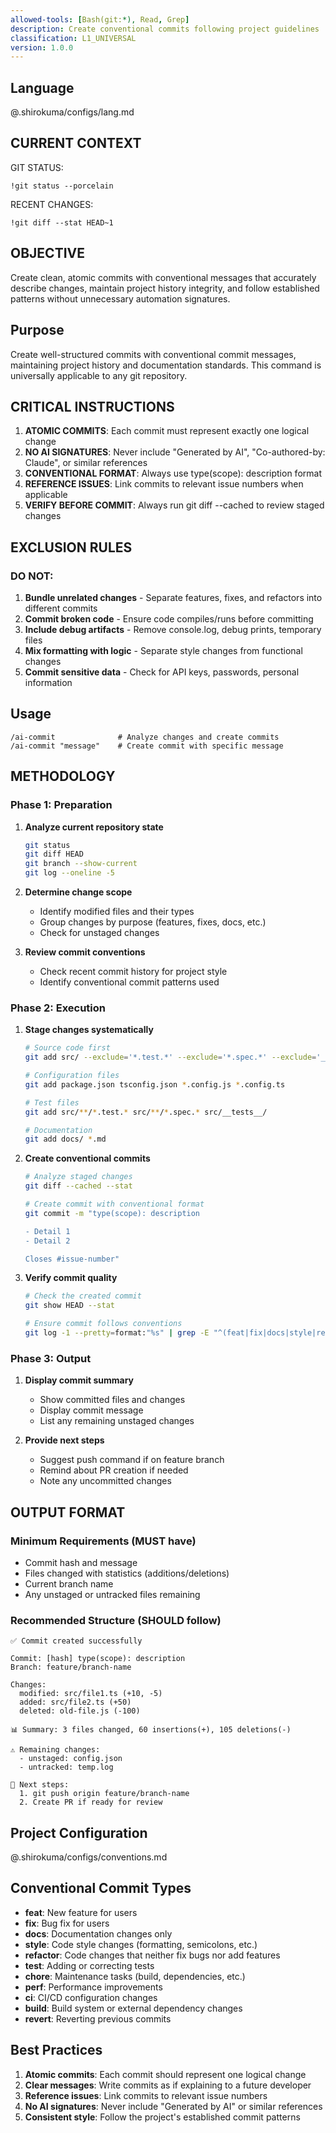 ```yaml
---
allowed-tools: [Bash(git:*), Read, Grep]
description: Create conventional commits following project guidelines
classification: L1_UNIVERSAL
version: 1.0.0
---
```


## Language
@.shirokuma/configs/lang.md

## CURRENT CONTEXT

GIT STATUS:
```
!git status --porcelain
```

RECENT CHANGES:
```
!git diff --stat HEAD~1
```

## OBJECTIVE

Create clean, atomic commits with conventional messages that accurately describe changes, maintain project history integrity, and follow established patterns without unnecessary automation signatures.

## Purpose
Create well-structured commits with conventional commit messages, maintaining project history and documentation standards. This command is universally applicable to any git repository.

## CRITICAL INSTRUCTIONS

1. **ATOMIC COMMITS**: Each commit must represent exactly one logical change
2. **NO AI SIGNATURES**: Never include "Generated by AI", "Co-authored-by: Claude", or similar references
3. **CONVENTIONAL FORMAT**: Always use type(scope): description format
4. **REFERENCE ISSUES**: Link commits to relevant issue numbers when applicable
5. **VERIFY BEFORE COMMIT**: Always run git diff --cached to review staged changes

## EXCLUSION RULES

### DO NOT:
1. **Bundle unrelated changes** - Separate features, fixes, and refactors into different commits
2. **Commit broken code** - Ensure code compiles/runs before committing
3. **Include debug artifacts** - Remove console.log, debug prints, temporary files
4. **Mix formatting with logic** - Separate style changes from functional changes
5. **Commit sensitive data** - Check for API keys, passwords, personal information

## Usage
```
/ai-commit              # Analyze changes and create commits
/ai-commit "message"    # Create commit with specific message
```

## METHODOLOGY

### Phase 1: Preparation

1. **Analyze current repository state**
   ```bash
   git status
   git diff HEAD
   git branch --show-current
   git log --oneline -5
   ```

2. **Determine change scope**
   - Identify modified files and their types
   - Group changes by purpose (features, fixes, docs, etc.)
   - Check for unstaged changes

3. **Review commit conventions**
   - Check recent commit history for project style
   - Identify conventional commit patterns used

### Phase 2: Execution

1. **Stage changes systematically**
   ```bash
   # Source code first
   git add src/ --exclude='*.test.*' --exclude='*.spec.*' --exclude='__tests__'
   
   # Configuration files
   git add package.json tsconfig.json *.config.js *.config.ts
   
   # Test files
   git add src/**/*.test.* src/**/*.spec.* src/__tests__/
   
   # Documentation
   git add docs/ *.md
   ```

2. **Create conventional commits**
   ```bash
   # Analyze staged changes
   git diff --cached --stat
   
   # Create commit with conventional format
   git commit -m "type(scope): description
   
   - Detail 1
   - Detail 2
   
   Closes #issue-number"
   ```

3. **Verify commit quality**
   ```bash
   # Check the created commit
   git show HEAD --stat
   
   # Ensure commit follows conventions
   git log -1 --pretty=format:"%s" | grep -E "^(feat|fix|docs|style|refactor|test|chore|perf|ci|build|revert)(\(.+\))?: .+"
   ```

### Phase 3: Output

1. **Display commit summary**
   - Show committed files and changes
   - Display commit message
   - List any remaining unstaged changes

2. **Provide next steps**
   - Suggest push command if on feature branch
   - Remind about PR creation if needed
   - Note any uncommitted changes

## OUTPUT FORMAT

### Minimum Requirements (MUST have)
- Commit hash and message
- Files changed with statistics (additions/deletions)
- Current branch name
- Any unstaged or untracked files remaining

### Recommended Structure (SHOULD follow)
```
✅ Commit created successfully

Commit: [hash] type(scope): description
Branch: feature/branch-name

Changes:
  modified: src/file1.ts (+10, -5)
  added: src/file2.ts (+50)
  deleted: old-file.js (-100)

📊 Summary: 3 files changed, 60 insertions(+), 105 deletions(-)

⚠️ Remaining changes:
  - unstaged: config.json
  - untracked: temp.log

📝 Next steps:
  1. git push origin feature/branch-name
  2. Create PR if ready for review
```

## Project Configuration
@.shirokuma/configs/conventions.md

## Conventional Commit Types

- **feat**: New feature for users
- **fix**: Bug fix for users
- **docs**: Documentation changes only
- **style**: Code style changes (formatting, semicolons, etc.)
- **refactor**: Code changes that neither fix bugs nor add features
- **test**: Adding or correcting tests
- **chore**: Maintenance tasks (build, dependencies, etc.)
- **perf**: Performance improvements
- **ci**: CI/CD configuration changes
- **build**: Build system or external dependency changes
- **revert**: Reverting previous commits

## Best Practices

1. **Atomic commits**: Each commit should represent one logical change
2. **Clear messages**: Write commits as if explaining to a future developer
3. **Reference issues**: Link commits to relevant issue numbers
4. **No AI signatures**: Never include "Generated by AI" or similar references
5. **Consistent style**: Follow the project's established commit patterns